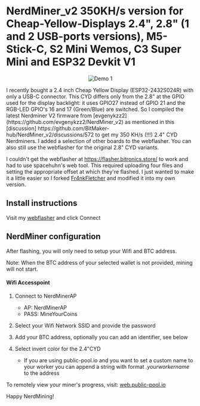 # NerdMiner_v2 350KH/s version for Cheap-Yellow-Displays 2.4", 2.8" (1 and 2 USB-ports versions), M5-Stick-C, S2 Mini Wemos, C3 Super Mini and ESP32 Devkit V1

<p align="center">
  <img src="https://github.com/jpduhen/NerdMiner_v2-Cheap-Yellow-Display/blob/main/img/nmv2.jpg" alt="Demo 1">
</p>
I recently bought a 2.4 inch Cheap Yellow Display (ESP32-2432S024R) with only a USB-C connector. This CYD differs only from the 2.8" at the GPIO used for the display backlight: it uses GPIO27 instead of GPIO 21 and the RGB-LED GPIO's 16 and 17 (Green/Blue) are switched. So I compiled the latest Nerdminer V2 firmware from [evgenykzz2](https://github.com/evgenykzz2/NerdMiner_v2) as mentioned in this [discussion] https://github.com/BitMaker-hub/NerdMiner_v2/discussions/572 to get my 350 KH/s (!!!) 2.4" CYD Nerdminers. I added a selection of other boards to the webflasher. You can also still use the webflasher for the original 2.8" CYD variants. 

 
I couldn't get the webflasher at https://flasher.bitronics.store/ to work and had to use spacehuhn's web tool. This required uploading four files and setting the appropriate offset at which they're flashed. I just wanted to make it a little easier so I forked [Fr4nkFletcher](https://github.com/Fr4nkFletcher/NerdMiner_v2-Cheap-Yellow-Display) and modified it into my own version.  

## Install instructions

Visit my [webflasher](https://jpduhen.github.io/NerdMiner_v2-Cheap-Yellow-Display-2.4-and-2.8-single-and-double-USB/) and click Connect

## NerdMiner configuration

After flashing, you will only need to setup your Wifi and BTC address.

Note: When the BTC address of your selected wallet is not provided, mining will not start.

#### Wifi Accesspoint


1. Connect to NerdMinerAP
   - AP: NerdMinerAP
   - PASS: MineYourCoins
2. Select your Wifi Network SSID and provide the password
3. Add your BTC address, optionally you can add an identifier, see below
4. Select invert color for the 2.4"CYD

   - If you are using public-pool.io and you want to set a custom name to your worker you can append a string with format _.yourworkername_ to the address

To remotely view your miner's progress, visit: [web.public-pool.io](https://web.public-pool.io/#/)

Happy NerdMining!
